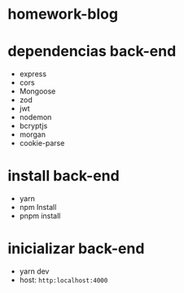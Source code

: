 # homework-blog
# dependencias back-end 
* express 
* cors
* Mongoose 
* zod
* jwt
* nodemon 
* bcryptjs
* morgan
* cookie-parse

# install back-end 
* yarn
* npm Install 
* pnpm install 

# inicializar back-end 
* yarn dev
* host: ```http:localhost:4000```

